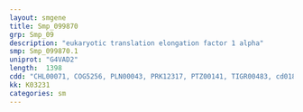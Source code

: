 ```yaml
---
layout: smgene
title: Smp_099870
grp: Smp_09
description: "eukaryotic translation elongation factor 1 alpha"
smp: Smp_099870.1
uniprot: "G4VAD2"
length:  1398
cdd: "CHL00071, COG5256, PLN00043, PRK12317, PTZ00141, TIGR00483, cd01883, cd03693, cd03705, cl02786, cl02787, cl21455, pfam00009, pfam03143, pfam03144"
kk: K03231
categories: sm
---
```

